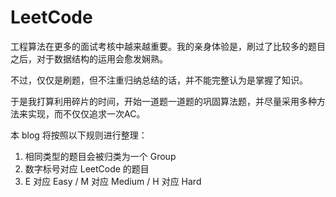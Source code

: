 # LeetCode

工程算法在更多的面试考核中越来越重要。我的亲身体验是，刷过了比较多的题目之后，对于数据结构的运用会愈发娴熟。

不过，仅仅是刷题，但不注重归纳总结的话，并不能完整认为是掌握了知识。

于是我打算利用碎片的时间，开始一道题一道题的巩固算法题，并尽量采用多种方法来实现，而不仅仅追求一次AC。

本 blog 将按照以下规则进行整理：

1. 相同类型的题目会被归类为一个 Group
2. 数字标号对应 LeetCode 的题目
3. E 对应 Easy / M 对应 Medium / H 对应 Hard



